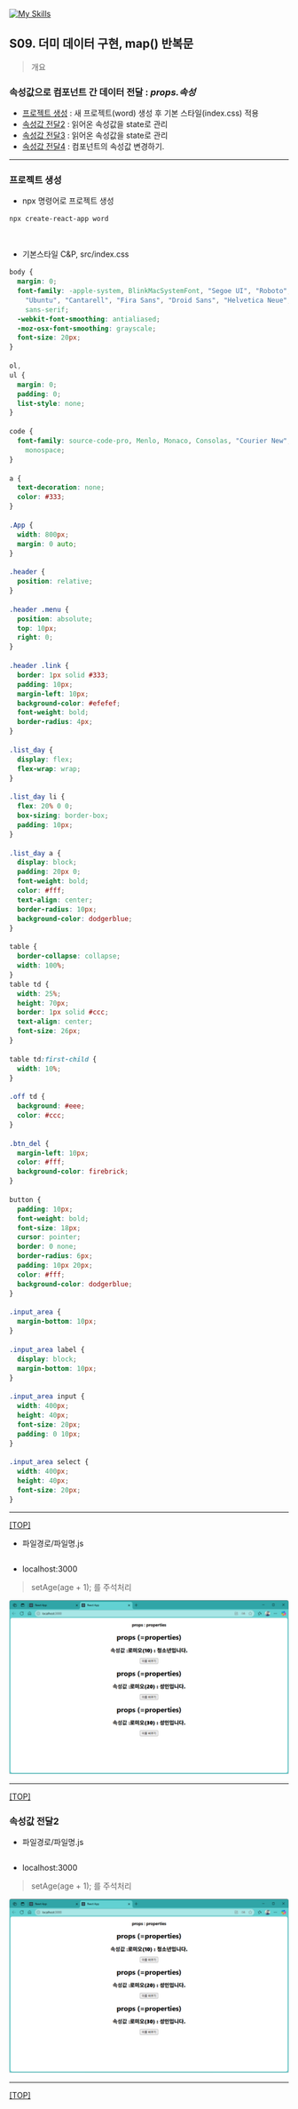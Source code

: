 [![My Skills](https://skillicons.dev/icons?heiht="10"&i=nodejs,vscode,js,react&theme=light)](readme.md)

## S09. 더미 데이터 구현, map() 반복문	
> 개요

### 속성값으로 컴포넌트 간 데이터 전달 : *props.속성*
- [프로젝트 생성](#프로젝트-생성) : 새 프로젝트(word) 생성 후 기본 스타일(index.css) 적용 
- [속성값 전달2](#속성값-전달2) : 읽어온 속성값을 state로 관리
- [속성값 전달3](#속성값-전달3) : 읽어온 속성값을 state로 관리
- [속성값 전달4](#속성값-전달4) : 컴포넌트의 속성값 변경하기.

---

### 프로젝트 생성

- npx 명령어로 프로젝트 생성
```powershell
npx create-react-app word
```
<br/>

- 기본스타일 C&P, src/index.css
```css
body {
  margin: 0;
  font-family: -apple-system, BlinkMacSystemFont, "Segoe UI", "Roboto", "Oxygen",
    "Ubuntu", "Cantarell", "Fira Sans", "Droid Sans", "Helvetica Neue",
    sans-serif;
  -webkit-font-smoothing: antialiased;
  -moz-osx-font-smoothing: grayscale;
  font-size: 20px;
}

ol,
ul {
  margin: 0;
  padding: 0;
  list-style: none;
}

code {
  font-family: source-code-pro, Menlo, Monaco, Consolas, "Courier New",
    monospace;
}

a {
  text-decoration: none;
  color: #333;
}

.App {
  width: 800px;
  margin: 0 auto;
}

.header {
  position: relative;
}

.header .menu {
  position: absolute;
  top: 10px;
  right: 0;
}

.header .link {
  border: 1px solid #333;
  padding: 10px;
  margin-left: 10px;
  background-color: #efefef;
  font-weight: bold;
  border-radius: 4px;
}

.list_day {
  display: flex;
  flex-wrap: wrap;
}

.list_day li {
  flex: 20% 0 0;
  box-sizing: border-box;
  padding: 10px;
}

.list_day a {
  display: block;
  padding: 20px 0;
  font-weight: bold;
  color: #fff;
  text-align: center;
  border-radius: 10px;
  background-color: dodgerblue;
}

table {
  border-collapse: collapse;
  width: 100%;
}
table td {
  width: 25%;
  height: 70px;
  border: 1px solid #ccc;
  text-align: center;
  font-size: 26px;
}

table td:first-child {
  width: 10%;
}

.off td {
  background: #eee;
  color: #ccc;
}

.btn_del {
  margin-left: 10px;
  color: #fff;
  background-color: firebrick;
}

button {
  padding: 10px;
  font-weight: bold;
  font-size: 18px;
  cursor: pointer;
  border: 0 none;
  border-radius: 6px;
  padding: 10px 20px;
  color: #fff;
  background-color: dodgerblue;
}

.input_area {
  margin-bottom: 10px;
}

.input_area label {
  display: block;
  margin-bottom: 10px;
}

.input_area input {
  width: 400px;
  height: 40px;
  font-size: 20px;
  padding: 0 10px;
}

.input_area select {
  width: 400px;
  height: 40px;
  font-size: 20px;
}

```
---
[[TOP]](#s08-props)
<br/>

- 파일경로/파일명.js
```js

```

- localhost:3000
> setAge(age + 1); 를 주석처리

![화면](./images/s08_props_01.png)


---
[[TOP]](#s08-props)
<br/>

### 속성값 전달2
- 파일경로/파일명.js
```js

```

- localhost:3000
> setAge(age + 1); 를 주석처리

![화면](./images/s08_props_01.png)


---
[[TOP]](#s08-props)
<br/>

